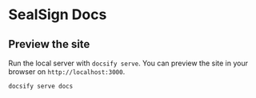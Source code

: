 # SealSign Docs

## Preview the site

Run the local server with `docsify serve`. You can preview the site in your browser on `http://localhost:3000`.

```bash
docsify serve docs
```